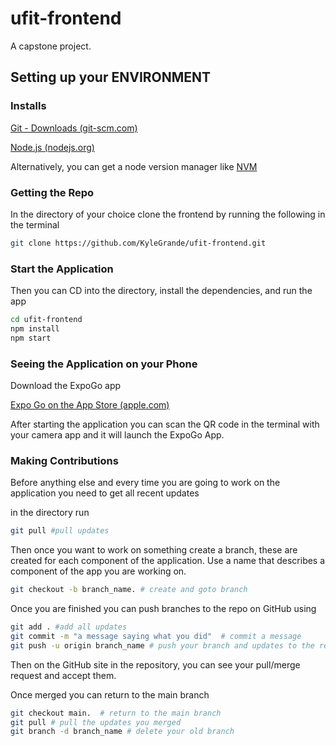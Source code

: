 # ufit-frontend
A capstone project.

## Setting up your ENVIRONMENT

### Installs

[Git - Downloads (git-scm.com)](https://git-scm.com/downloads)

[Node.js (nodejs.org)](https://nodejs.org/en)

Alternatively, you can get a node version manager like [NVM](https://github.com/nvm-sh/nvm)

### Getting the Repo

In the directory of your choice clone the frontend by running the following in the terminal

```bash
git clone https://github.com/KyleGrande/ufit-frontend.git
```

### Start the Application

Then you can CD into the directory, install the dependencies, and run the app

```bash
cd ufit-frontend 
npm install
npm start
```

### Seeing the Application on your Phone

Download the ExpoGo app

[Expo Go on the App Store (apple.com)](https://apps.apple.com/us/app/expo-go/id982107779)

After starting the application you can scan the QR code in the terminal with your camera app and it will launch the ExpoGo App.

### Making Contributions

Before anything else and every time you are going to work on the application you need to get all recent updates

in the directory run

```bash
git pull #pull updates
```

Then once you want to work on something create a branch, these are created for each component of the application. Use a name that describes a component of the app you are working on.

```bash
git checkout -b branch_name. # create and goto branch
```

Once you are finished you can push branches to the repo on GitHub using

```bash
git add . #add all updates
git commit -m "a message saying what you did"  # commit a message
git push -u origin branch_name # push your branch and updates to the repo
```

Then on the GitHub site in the repository, you can see your pull/merge request and accept them.

Once merged you can return to the main branch

```bash
git checkout main.  # return to the main branch
git pull # pull the updates you merged
git branch -d branch_name # delete your old branch
```

